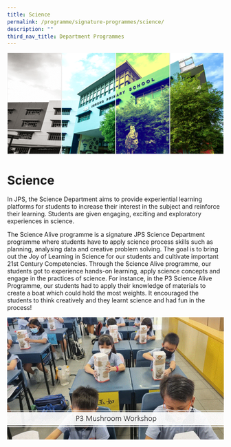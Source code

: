 ```yaml
---
title: Science
permalink: /programme/signature-programmes/science/
description: ""
third_nav_title: Department Programmes
---
```

![](/images/Banner.png)

Science 
==================

In JPS, the Science Department aims to provide experiential learning platforms for students to increase their interest in the subject and reinforce their learning. Students are given engaging, exciting and exploratory experiences in science.

The Science Alive programme is a signature JPS Science Department programme where students have to apply science process skills such as planning, analysing data and creative problem solving. The goal is to bring out the Joy of Learning in Science for our students and cultivate important 21st Century Competencies. Through the Science Alive programme, our students got to experience hands-on learning, apply science concepts and engage in the practices of science. For instance, in the P3 Science Alive Programme, our students had to apply their knowledge of materials to create a boat which could hold the most weights. It encouraged the students to think creatively and they learnt science and had fun in the process!



  ![](/images/Science.gif)